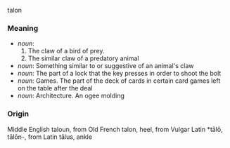 talon
### Meaning
+ _noun_:
   1. The claw of a bird of prey.
   2. The similar claw of a predatory animal
+ _noun_: Something similar to or suggestive of an animal's claw
+ _noun_: The part of a lock that the key presses in order to shoot the bolt
+ _noun_: Games. The part of the deck of cards in certain card games left on the table after the deal
+ _noun_: Architecture. An ogee molding

### Origin

Middle English taloun, from Old French talon, heel, from Vulgar Latin *tālō, tālōn-, from Latin tālus, ankle

